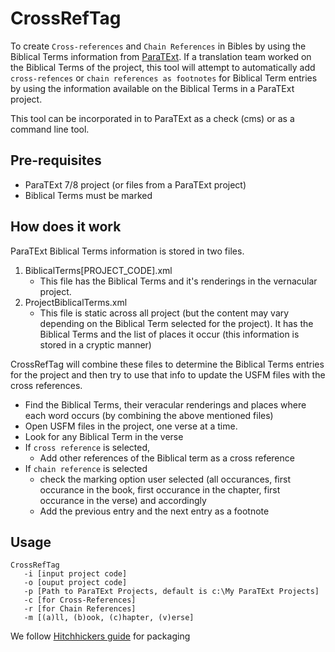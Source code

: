 # CrossRefTag

To create `Cross-references` and `Chain References` in Bibles by using the Biblical Terms information from [ParaTExt](www.paratext.org). If a translation team worked on the Biblical Terms of the project, this tool will attempt to automatically add `cross-refences` or `chain references as footnotes` for Biblical Term entries by using the information available on the Biblical Terms in a ParaTExt project.

This tool can be incorporated in to ParaTExt as a check (cms) or as a command line tool.

## Pre-requisites

- ParaTExt 7/8 project (or files from a ParaTExt project)
- Biblical Terms must be marked

## How does it work

ParaTExt Biblical Terms information is stored in two files.

1. BiblicalTerms[PROJECT_CODE].xml
    - This file has the Biblical Terms and it's renderings in the vernacular project.
1. ProjectBiblicalTerms.xml
    - This file is static across all project (but the content may vary depending on the Biblical Term selected for the project). It has the Biblical Terms and the list of places it occur (this information is stored in a cryptic manner)

CrossRefTag will combine these files to determine the Biblical Terms entries for the project and then try to use that info to update the USFM files with the cross references. 

- Find the Biblical Terms, their veracular renderings and places where each word occurs (by combining the above mentioned files)
- Open USFM files in the project, one verse at a time.
- Look for any Biblical Term in the verse
- If `cross reference` is selected,
  - Add other references of the Biblical term as a cross reference
- If `chain reference` is selected
  - check the marking option user selected (all occurances, first occurance in the book, first occurance in the chapter, first occurance in the verse) and accordingly
  - Add the previous entry and the next entry as a footnote 

## Usage

```shell
CrossRefTag
   -i [input project code]
   -o [ouput project code]
   -p [Path to ParaTExt Projects, default is c:\My ParaTExt Projects]
   -c [for Cross-References]
   -r [for Chain References]
   -m [(a)ll, (b)ook, (c)hapter, (v)erse]
```

We follow [Hitchhickers guide](http://the-hitchhikers-guide-to-packaging.readthedocs.io/en/latest/creation.html) for packaging
